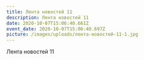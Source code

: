 ```yaml
---
title: Лента новостей 11
description: Лента новостей 11
date: 2020-10-07T15:06:40.661Z
event_date: 2020-10-07T15:06:40.697Z
picture: /images/uploads/лента-новостей-11-1.jpg
---
```

Лента новостей 11